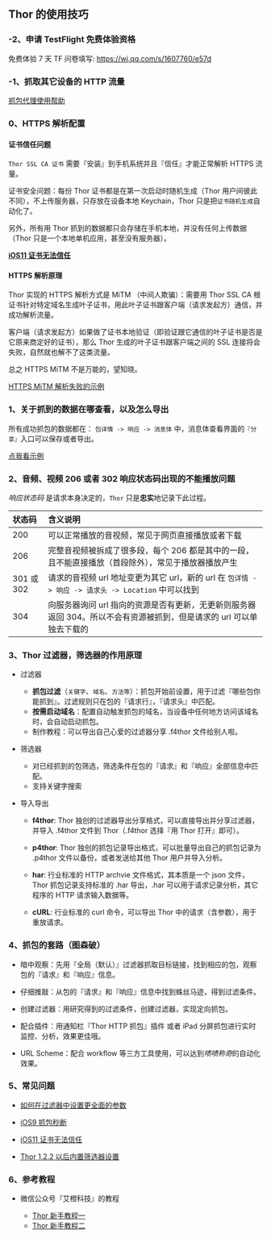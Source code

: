 ## Thor 的使用技巧

### -2、申请 TestFlight 免费体验资格

免费体验 7 天 TF 
问卷填写: https://wj.qq.com/s/1607760/e57d


### -1、抓取其它设备的 HTTP 流量

[抓包代理使用帮助](../proxy-zh-Hans/doc.md)



### 0、HTTPS 解析配置

#### 证书信任问题

`Thor SSL CA 证书` 需要『安装』到手机系统并且『信任』才能正常解析 HTTPS 流量。

证书安全问题：每份 Thor 证书都是在第一次启动时随机生成（Thor 用户间彼此不同），不上传服务器，只存放在设备本地 Keychain，Thor 只是把`证书随机生成`自动化了。


另外，所有用 Thor 抓到的数据都只会存储在手机本地，并没有任何上传数据（Thor 只是一个本地单机应用，甚至没有服务器）。


**[iOS11 证书无法信任](qsa.md)**


#### HTTPS 解析原理

Thor 实现的 HTTPS 解析方式是 MiTM （中间人欺骗）：需要用 Thor SSL CA 根证书针对特定域名生成叶子证书，用此叶子证书跟客户端（请求发起方）通信，并成功解析流量。

客户端（请求发起方）如果做了证书本地验证（即验证跟它通信的叶子证书是否是它原来商定好的证书），那么 Thor 生成的叶子证书跟客户端之间的 SSL 连接将会失败，自然就也解不了这类流量。

总之 HTTPS MiTM 不是万能的，望知晓。

[HTTPS MiTM 解析失败的示例](https_mitm_fail.md)


### 1、关于抓到的数据在哪查看，以及怎么导出

所有成功抓包的数据都在： `包详情 -> 响应 -> 消息体` 中，消息体查看界面的`『分享』`入口可以保存或者导出。

[点我看示例](how_to_save_data/how_to_save_data.md)


### 2、音频、视频 206 或者 302 响应状态码出现的不能播放问题

*响应状态码* 是请求本身决定的，`Thor` 只是**忠实**地记录下此过程。

| 状态码 | 含义说明 |
|:-------------|:-------------|
| 200 | 可以正常播放的音视频，常见于网页直接播放或者下载 |
| 206 | 完整音视频被拆成了很多段，每个 206 都是其中的一段，且不能直接播放（首段除外），常见于播放器播放产生 |
| 301 或 302 | 请求的音视频 url 地址变更为其它 url，新的 url 在 `包详情 -> 响应 -> 请求头 -> Location` 中可以找到 |
| 304 | 向服务器询问 url 指向的资源是否有更新，无更新则服务器返回 304。所以不会有资源被抓到，但是请求的 url 可以单独去下载的 |


### 3、Thor 过滤器，筛选器的作用原理

* 过滤器
	* **抓包过滤**（`关键字`、`域名`、`方法等`）：抓包开始前设置，用于过滤『哪些包你能抓到』。过滤规则只在包的『请求行』，『请求头』中匹配。
	* **按需启动域名**：配置自动触发抓包的域名，当设备中任何地方访问该域名时，会自动启动抓包。
	* 制作教程：可以导出自己心爱的过滤器分享 .f4thor 文件给别人啦。


* 筛选器
	* 对已经抓到的包筛选，筛选条件在包的『请求』和『响应』全部信息中匹配。
	* 支持关键字搜索


* 导入导出
	* **f4thor**: Thor 独创的过滤器导出分享格式，可以直接导出并分享过滤器，并导入 .f4thor 文件到 Thor（.f4thor 选择『用 Thor 打开』即可）。 

	* **p4thor**: Thor 独创的抓包记录导出格式，可以批量导出自己的抓包记录为 .p4thor 文件以备份，或者发送给其他 Thor 用户并导入分析。

	* **har**: 行业标准的 HTTP archvie 文件格式，其本质是一个 json 文件，Thor 抓包记录支持标准的 .har 导出，.har 可以用于请求记录分析，其它程序的 HTTP 请求输入数据等。

	* **cURL**: 行业标准的 curl 命令，可以导出 Thor 中的请求（含参数），用于重放请求。


### 4、抓包的套路（图森破）

* 暗中观察：先用『全局（默认）』过滤器抓取目标链接，找到相应的包，观察包的『请求』和『响应』信息。

* 仔细推敲：从包的『请求』和『响应』信息中找到蛛丝马迹，得到过滤条件。

* 创建过滤器：用研究得到的过滤条件，创建过滤器，实现定向抓包。

* 配合插件：用通知栏『Thor HTTP 抓包』插件 或者 iPad 分屏抓包进行实时监控、分析，效果更佳哦。

* URL Scheme：配合 workflow 等三方工具使用，可以达到*啧啧称奇*的自动化效果。


### 5、常见问题

<!-- * [App 中的音视频无法抓取](qsa.md) -->

* [如何在过滤器中设置更全面的参数](qsa.md)

* [iOS9 抓包秒断](qsa.md)

<!-- * [手机上抓到的商店 ipa 为什么不能安装](qsa.md) -->

* [iOS11 证书无法信任](qsa.md)

* [Thor 1.2.2 以后内置筛选器设置](qsa.md)


### 6、参考教程

* 微信公众号『艾橙科技』的教程

	* [Thor 新手教程一](http://mp.weixin.qq.com/s/ixebNPUDewr1safroXVbIQ)
	* [Thor 新手教程二](http://mp.weixin.qq.com/s/XAFCl0zrODptuvgRrsR2xQ)

<!-- * [抓取『强』外的视频 by 贝多拉拉@鲜柚](http://i.apptao.com/s/405981958) -->

<!-- * [新浪微博 APP GIF 图片抓取](iOS_Thor_GIF_weibo/iOS_Thor_GIF_weibo.md) -->

<!-- * [抓取秒拍视频](http://v.youku.com/v_show/id_XMjY1OTM3MTQ0NA==.html?f=49309652&spm=a2hzp.8244740.userfeed.5!2~5~5~5!3~5~A) -->
